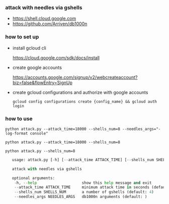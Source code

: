 ### attack with needles via gshells 
- https://shell.cloud.google.com
- https://github.com/Arriven/db1000n

### how to set up
- install gcloud cli

  https://cloud.google.com/sdk/docs/install
- create google accounts

  https://accounts.google.com/signup/v2/webcreateaccount?biz=false&flowEntry=SignUp
- create gcloud configurations and authorize with google accounts

  ``gcloud config configurations create {config_name} && gcloud auth login``

### how to use
  ``python attack.py --attack_time=18000 --shells_num=8 --needles_args="-log-format console"``
  
  ``python attack.py --attack_time=18000 --shells_num=8``
  
  ``python attack.py --shells_num=8``

  ```python attack.py --help
     usage: attack.py [-h] [--attack_time ATTACK_TIME] [--shells_num SHELLS_NUM] [--needles_args NEEDLES_ARGS]

     attack with needles via gshells

     optional arguments:
      -h, --help                    show this help message and exit
      --attack_time ATTACK_TIME     minimum attack time in seconds (default: 1)
      --shells_num SHELLS_NUM       a number of gshells (default: 4)
      --needles_args NEEDLES_ARGS   db1000n arguments (default: )
  ```